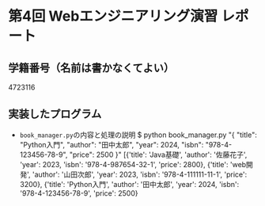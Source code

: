 # 第4回 Webエンジニアリング演習 レポート
## 学籍番号（名前は書かなくてよい）
4723116
## 実装したプログラム
- `book_manager.py`の内容と処理の説明
$ python book_manager.py "{ \"title\": \"Python入門\", \"author\": \"田中太郎\", \"year\": 2024, \"isbn\": \"978-4-123456-78-9\", \"price\": 2500 }"
[{'title': 'Java基礎', 'author': '佐藤花子', 'year': 2023, 'isbn': '978-4-987654-32-1', 'price': 2800}, {'title': 'web開発', 'author': '山田次郎', 'year': 2023, 'isbn': '978-4-111111-11-1', 'price': 3200}, {'title': 'Python入門', 'author': '田中太郎', 'year': 2024, 'isbn': '978-4-123456-78-9', 'price': 2500}
